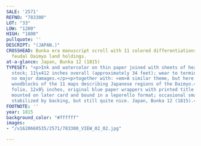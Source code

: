 ```yaml
---
SALE: '2571'
REFNO: "783300"
LOT: "33"
LOW: "1200"
HIGH: "1800"
pullquote: ''
DESCRIPT: "(JAPAN.)"
CROSSHEAD: Bunka era manuscript scroll with 11 colored differentiations of Japanese
  feudal Daimyo land holdings.
at-a-glance: Japan, Bunka 12 (1815)
TYPESET: "<p>Ink and watercolor on thin paper joined with sheets of heavier contemporary
  stock; 11½x412 inches overall (approximately 34 feet); wear to terminal edges but
  no major damages.</p><p>together with: <em>A similar theme, but here color-printed
  woodblocks of the 11 maps describing Japanese regions of the Daimyo.</em> Small
  folio, 12x8½ inches, original blue paper wrappers with printed title label, contents
  mounted on later card and bound in a leporello format; occasional small worm track
  stabilized by backing, but still quite nice. Japan, Bunka 12 (1815).</p>"
FOOTNOTE: ''
year: 1815
background_color: "#ffffff"
images:
- "/v1620660535/2571/783300_VIEW_02_02.jpg"

---
```

